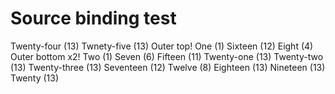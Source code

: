 # Source binding test

Twenty-four (13)
Twnety-five (13)
Outer top!
One (1)
Sixteen (12)
Eight (4)
Outer bottom x2!
Two (1)
Seven (6)
Fifteen (11)
Twenty-one (13)
Twenty-two (13)
Twenty-three (13)
Seventeen (12)
Twelve (8)
Eighteen (13)
Nineteen (13)
Twenty (13)

